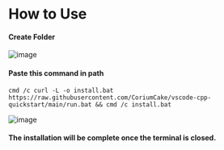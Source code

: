 # How to Use

#### Create Folder
![image](https://github.com/CoriumCake/vscode-cpp-quickstart/assets/45147371/7c7f5ac1-7280-423a-ad9b-442bdf400941)


#### Paste this command in path
`cmd /c curl -L -o install.bat https://raw.githubusercontent.com/CoriumCake/vscode-cpp-quickstart/main/run.bat && cmd /c install.bat`
  
![image](https://github.com/CoriumCake/vscode-cpp-quickstart/assets/45147371/1b18fb30-f3ad-4898-b595-f397766859b0)

#### The installation will be complete once the terminal is closed.


